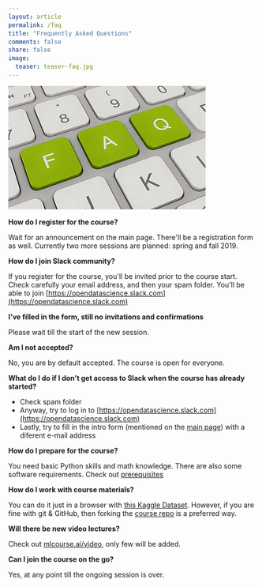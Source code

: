 ```yaml
---
layout: article
permalink: /faq
title: "Frequently Asked Questions"
comments: false
share: false
image:
  teaser: teaser-faq.jpg
---
```


<img src='../images/teaser-faq.jpg'>

**How do I register for the course?**

Wait for an announcement on the main page. There'll be a registration form as well. Currently two more sessions are planned: spring and fall 2019.

**How do I join Slack community?**

If you register for the course, you'll be invited prior to the course start. Check carefully your email address, and then your spam folder. You'll be able to join [https://opendatascience.slack.com](https://opendatascience.slack.com)

**I've filled in the form, still no invitations and confirmations**

Please wait till the start of the new session. 

**Am I not accepted?**

No, you are by default accepted. The course is open for everyone. 

**What do I do if I don't get access to Slack when the course has already started?**

 - Check spam folder
 - Anyway, try to log in to [https://opendatascience.slack.com](https://opendatascience.slack.com)
 - Lastly, try to fill in the intro form (mentioned on the [main page](https://mlcourse.ai/)) with a diferent e-mail address

**How do I prepare for the course?**

You need basic Python skills and math knowledge. There are also some software requirements. Check out [prerequisites](prerequisites)

**How do I work with course materials?**

You can do it just in a browser with [this Kaggle Dataset](https://www.kaggle.com/kashnitsky/mlcourse). However, if you are fine with git & GitHub, then forking the [course repo](https://github.com/Yorko/mlcourse.ai) is a preferred way. 

**Will there be new video lectures?**

Check out [mlcourse.ai/video](video), only few will be added.

**Can I join the course on the go?**

Yes, at any point till the ongoing session is over. 
